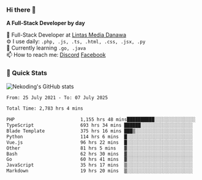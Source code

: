 ### Hi there 👋

**A Full-Stack Developer by day**

🔭 Full-Stack Developer at [Lintas Media Danawa](https://www.lintasmediadanawa.com/)  
⚙️ I use daily: `.php, .js, .ts, .html, .css, .jsx, .py`  
🌱 Currently learning `.go, .java`  
📫 How to reach me: [Discord](https://discordapp.com/users/984448732999327766)  [Facebook](https://fb.me/tyvandi)  

### 🚀 Quick Stats  

![Nekoding's GitHub stats](https://github-readme-stats.vercel.app/api?username=nekoding&show_icons=true)

<!--START_SECTION:waka-->

```txt
From: 25 July 2021 - To: 07 July 2025

Total Time: 2,783 hrs 4 mins

PHP                        1,155 hrs 48 mins██████████░░░░░░░░░░░░░░░   40.35 %
TypeScript                 693 hrs 34 mins ██████░░░░░░░░░░░░░░░░░░░   24.22 %
Blade Template             375 hrs 16 mins ███▒░░░░░░░░░░░░░░░░░░░░░   13.10 %
Python                     114 hrs 6 mins  █░░░░░░░░░░░░░░░░░░░░░░░░   03.98 %
Vue.js                     96 hrs 22 mins  █░░░░░░░░░░░░░░░░░░░░░░░░   03.36 %
Other                      81 hrs 5 mins   ▓░░░░░░░░░░░░░░░░░░░░░░░░   02.83 %
Bash                       62 hrs 30 mins  ▓░░░░░░░░░░░░░░░░░░░░░░░░   02.18 %
Go                         60 hrs 41 mins  ▓░░░░░░░░░░░░░░░░░░░░░░░░   02.12 %
JavaScript                 35 hrs 17 mins  ▒░░░░░░░░░░░░░░░░░░░░░░░░   01.23 %
Markdown                   19 hrs 20 mins  ▒░░░░░░░░░░░░░░░░░░░░░░░░   00.68 %
```

<!--END_SECTION:waka-->

<!--
**nekoding/nekoding** is a ✨ _special_ ✨ repository because its `README.md` (this file) appears on your GitHub profile.

Here are some ideas to get you started:

- 🔭 I’m currently working on ...
- 🌱 I’m currently learning ...
- 👯 I’m looking to collaborate on ...
- 🤔 I’m looking for help with ...
- 💬 Ask me about ...
- 📫 How to reach me: ...
- 😄 Pronouns: ...
- ⚡ Fun fact: ...
-->
